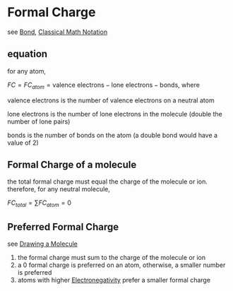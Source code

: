 # Formal Charge

see [Bond](Bond%203e540ea0ab234eca9486d144a72f898e.md), [Classical Math Notation](../Tags%20b793d46ea133446daa88889450d15033/Classical%20Math%20Notation%20eb53679093ce497baa118d7bfde14d6c.md)

## equation

for any atom,

$FC = FC_{atom} = \text{valence electrons} - \text{lone electrons} - \text{bonds}$, where

$\text{valence electrons}$ is the number of valence electrons on a neutral atom

$\text{lone electrons}$ is the number of lone electrons in the molecule (double the number of lone pairs)

$\text{bonds}$ is the number of bonds on the atom (a double bond would have a value of $2$)

## Formal Charge of a molecule

the total formal charge must equal the charge of the molecule or ion. therefore, for any neutral molecule,

$FC_{total} = \sum FC_{atom} = 0$

## Preferred Formal Charge

see [Drawing a Molecule](Drawing%20a%20Molecule%201656b68fa32a4e1bbc645f1bccdfba4d.md)

1. the formal charge must sum to the charge of the molecule or ion
2. a $0$ formal charge is preferred on an atom, otherwise, a smaller number is preferred
3. atoms with higher [Electronegativity](Electronegativity%20153347b799c64c06a1f86bb22efbe236.md) prefer a smaller formal charge